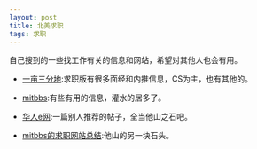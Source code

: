 ```yaml
---
layout: post
title: 北美求职
tags: 求职
---
```

自己搜到的一些找工作有关的信息和网站，希望对其他人也会有用。

* [一亩三分地](http://www.1point3acres.com/bbs/forum-28-1.html):求职版有很多面经和内推信息，CS为主，也有其他的。

* [mitbbs](http://www.mitbbs.com/bbsdoc/JobHunting.html):有些有用的信息，灌水的居多了。

* [华人e网](http://www.huaren.us/dispbbs.asp?boardid=215&Id=1294142):一篇别人推荐的帖子，全当他山之石吧。

* [mitbbs的求职网站总结](http://www.mitbbs.com/article1/JobHunting/32082025_0_1.html):他山的另一块石头。

